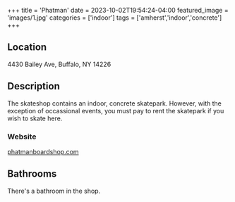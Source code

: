 +++
title = 'Phatman'
date = 2023-10-02T19:54:24-04:00
featured_image = 'images/1.jpg'
categories = ['indoor']
tags = ['amherst','indoor','concrete']
+++
<!--
{{< photos >}}
-->
## Location

4430 Bailey Ave, Buffalo, NY 14226

## Description

The skateshop contains an indoor, concrete skatepark. However, with the exception of occassional events, you must pay to rent the skatepark if you wish to skate here.

### Website

[phatmanboardshop.com](https://www.phatmanboardshop.com/)

## Bathrooms

There's a bathroom in the shop.

